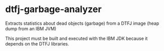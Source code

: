 dtfj-garbage-analyzer
=====================

Extracts statistics about dead objects (garbage) from a DTFJ image (heap dump from an IBM JVM)

This project must be built and executed with the IBM JDK because it depends on the DTFJ libraries.